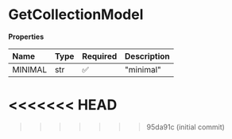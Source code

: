 # GetCollectionModel

**Properties**

| Name    | Type | Required | Description |
| :------ | :--- | :------- | :---------- |
| MINIMAL | str  | ✅       | "minimal"   |
<<<<<<< HEAD
=======

<!-- This file was generated by liblab | https://liblab.com/ -->
>>>>>>> 95da91c (initial commit)
